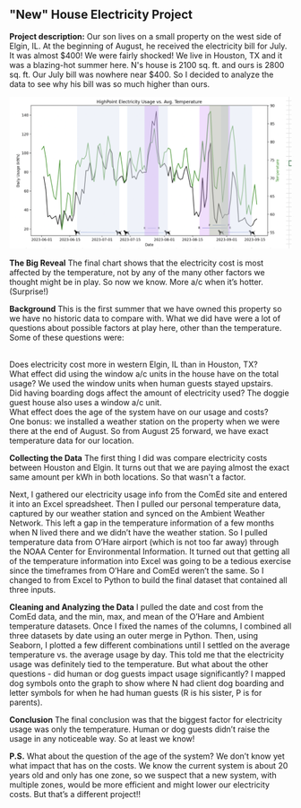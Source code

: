 ## "New" House Electricity Project

**Project description:** Our son lives on a small property on the west side of Elgin, IL. At the beginning of August, he received the electricity bill for July. It was almost $400! We were fairly shocked! We live in Houston, TX and it was a blazing-hot summer here. N's house is 2100 sq. ft. and ours is 2800 sq. ft. Our July bill was nowhere near $400. So I decided to analyze the data to see why his bill was so much higher than ours. 

<img src="images/Final HIghPoint Elec analysis.png?raw=true"/>

**The Big Reveal**
The final chart shows that the electricity cost is most affected by the temperature, not by any of the many other factors we thought might be in play. So now we know. More a/c when it’s hotter. (Surprise!)

**Background**
This is the first summer that we have owned this property so we have no historic data to compare with. What we did have were a lot of questions about possible factors at play here, other than the temperature. Some of these questions were:

<br>
Does electricity cost more in western Elgin, IL than in Houston, TX?
<br>What effect did using the window a/c units in the house have on the total usage? We used the window units when human guests stayed upstairs.
<br>Did having boarding dogs affect the amount of electricity used? The doggie guest house also uses a window a/c unit.
<br>What effect does the age of the system have on our usage and costs?
<br>One bonus: we installed a weather station on the property when we were there at the end of August. So from August 25 forward, we have exact temperature data for our location.

**Collecting the Data**
The first thing I did was compare electricity costs between Houston and Elgin. It turns out that we are paying almost the exact same amount per kWh in both locations. So that wasn't a factor.

Next, I gathered our electricity usage info from the ComEd site and entered it into an Excel spreadsheet.
Then I pulled our personal temperature data, captured by our weather station and synced on the Ambient Weather Network. This left a gap in the temperature information of a few months when N lived there and we didn’t have the weather station. So I pulled temperature data from O’Hare airport (which is not too far away) through the NOAA Center for Environmental Information.
It turned out that getting all of the temperature information into Excel was going to be a tedious exercise since the timeframes from O’Hare and ComEd weren’t the same. So I changed to from Excel to Python to build the final dataset that contained all three inputs.

**Cleaning and Analyzing the Data**
I pulled the date and cost from the ComEd data, and the min, max, and mean of the O’Hare and Ambient temperature datasets. Once I fixed the names of the columns, I combined all three datasets by date using an outer merge in Python. Then, using Seaborn, I plotted a few different combinations until I settled on the average temperature vs. the average usage by day. This told me that the electricity usage was definitely tied to the temperature. But what about the other questions - did human or dog guests impact usage significantly?
I mapped dog symbols onto the graph to show where N had client dog boarding and letter symbols for when he had human guests (R is his sister, P is for parents).

**Conclusion**
The final conclusion was that the biggest factor for electricity usage was only the temperature. Human or dog guests didn’t raise the usage in any noticeable way. So at least we know!

**P.S.**
What about the question of the age of the system? We don’t know yet what impact that has on the costs. We know the current system is about 20 years old and only has one zone, so we suspect that a new system, with multiple zones, would be more efficient and might lower our electricity costs. But that’s a different project!!
